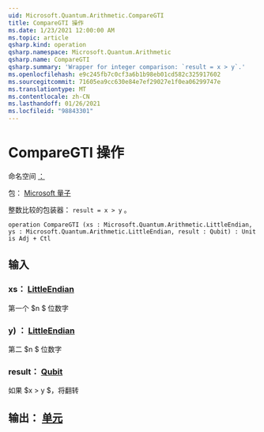 ```yaml
---
uid: Microsoft.Quantum.Arithmetic.CompareGTI
title: CompareGTI 操作
ms.date: 1/23/2021 12:00:00 AM
ms.topic: article
qsharp.kind: operation
qsharp.namespace: Microsoft.Quantum.Arithmetic
qsharp.name: CompareGTI
qsharp.summary: 'Wrapper for integer comparison: `result = x > y`.'
ms.openlocfilehash: e9c245fb7c0cf3a6b1b98eb01cd582c325917602
ms.sourcegitcommit: 71605ea9cc630e84e7ef29027e1f0ea06299747e
ms.translationtype: MT
ms.contentlocale: zh-CN
ms.lasthandoff: 01/26/2021
ms.locfileid: "98843301"
---
```

# <a name="comparegti-operation"></a>CompareGTI 操作

命名空间 [：](xref:Microsoft.Quantum.Arithmetic)

包： [Microsoft 量子](https://nuget.org/packages/Microsoft.Quantum.Numerics)


整数比较的包装器： `result = x > y` 。

```qsharp
operation CompareGTI (xs : Microsoft.Quantum.Arithmetic.LittleEndian, ys : Microsoft.Quantum.Arithmetic.LittleEndian, result : Qubit) : Unit is Adj + Ctl
```


## <a name="input"></a>输入

### <a name="xs--littleendian"></a>xs： [LittleEndian](xref:Microsoft.Quantum.Arithmetic.LittleEndian)

第一个 $n $ 位数字


### <a name="ys--littleendian"></a>y) ： [LittleEndian](xref:Microsoft.Quantum.Arithmetic.LittleEndian)

第二 $n $ 位数字


### <a name="result--qubit"></a>result： [Qubit](xref:microsoft.quantum.lang-ref.qubit)

如果 $x > y $，将翻转



## <a name="output--unit"></a>输出： [单元](xref:microsoft.quantum.lang-ref.unit)

